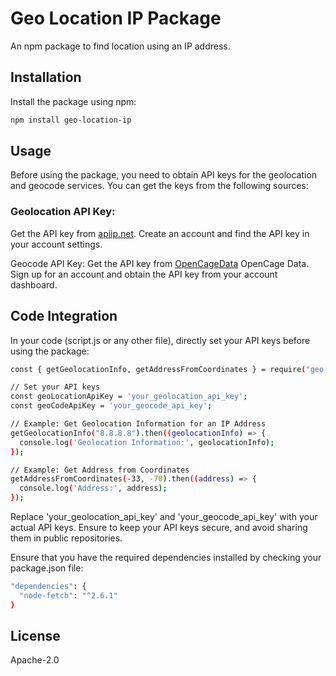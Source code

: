 # Geo Location IP Package

An npm package to find location using an IP address.

## Installation

Install the package using npm:

```bash
npm install geo-location-ip
```

## Usage
Before using the package, you need to obtain API keys for the geolocation and geocode services. You can get the keys from the following sources:

### Geolocation API Key:
Get the API key from <a href="https://apiip.net/" >apiip.net</a>. Create an account and find the API key in your account settings.

Geocode API Key:
Get the API key from <a href="https://opencagedata.com/">OpenCageData</a>  OpenCage Data. Sign up for an account and obtain the API key from your account dashboard.

## Code Integration
In your code (script.js or any other file), directly set your API keys before using the package:

```bash
const { getGeolocationInfo, getAddressFromCoordinates } = require("geo-location-ip");

// Set your API keys
const geoLocationApiKey = 'your_geolocation_api_key';
const geoCodeApiKey = 'your_geocode_api_key';

// Example: Get Geolocation Information for an IP Address
getGeolocationInfo("8.8.8.8").then((geolocationInfo) => {
  console.log('Geolocation Information:', geolocationInfo);
});

// Example: Get Address from Coordinates
getAddressFromCoordinates(-33, -70).then((address) => {
  console.log('Address:', address);
});
```

Replace 'your_geolocation_api_key' and 'your_geocode_api_key' with your actual API keys. Ensure to keep your API keys secure, and avoid sharing them in public repositories.

Ensure that you have the required dependencies installed by checking your package.json file:
```bash
"dependencies": {
  "node-fetch": "^2.6.1"
}
```

## License
Apache-2.0
